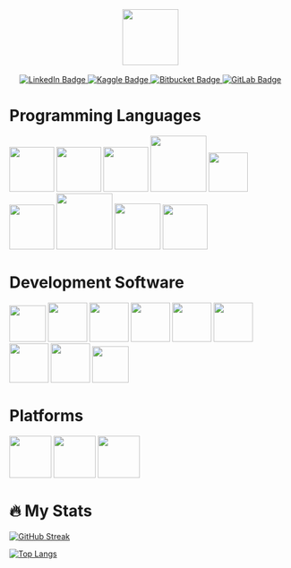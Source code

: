 
<img src="https://komarev.com/ghpvc/?username=zby-zy&style=flat-square&color=blue" alt=""/>


<div id="header" align="center">
  <img src="https://media.giphy.com/media/M9gbBd9nbDrOTu1Mqx/giphy.gif" width="100"/>
</div>

<br>

<div id="badges" align="center">
  <a href="https://www.linkedin.com/in/zynbbayrak/">
    <img src="https://img.shields.io/badge/LinkedIn-blue?style=for-the-badge&logo=linkedin&logoColor=white" alt="LinkedIn Badge"/>
  </a>
  <a href="https://www.kaggle.com/zeynebbayrak">
    <img src="https://img.shields.io/badge/Kaggle-blue?style=for-the-badge&logo=kaggle&logoColor=white" alt="Kaggle Badge"/>
  </a>
  <a href="https://bitbucket.org/zynbbayrak/">
    <img src="https://img.shields.io/badge/Bitbucket-blue?style=for-the-badge&logo=bitbucket&logoColor=white" alt="Bitbucket Badge"/>
  </a>
  <a href="https://gitlab.com/zby-zy">
    <img src="https://img.shields.io/badge/GitLab-blue?style=for-the-badge&logo=gitlab&logoColor=white" alt="GitLab Badge"/>
  </a>
  
</div>

# Programming Languages
<img src="https://user-images.githubusercontent.com/85934122/151033453-4ca881c1-efc6-41a7-903c-e1db21b6c95e.png" width="80"> <img src="https://user-images.githubusercontent.com/85934122/151035440-12ee93f0-fea0-47f3-8121-c7f563af9a2e.png" width="80"> <img src="https://user-images.githubusercontent.com/85934122/151033660-b013410e-4842-4bad-b672-0b1931825c01.png" width="80"> <img src="https://user-images.githubusercontent.com/85934122/151034725-d500a58c-8a97-4dbe-ae57-190e543c4546.png" width="100"> <img src="https://user-images.githubusercontent.com/85934122/151034845-1cd5da82-83c5-48d8-9db9-e4e7ebd783b3.png" width="70"> <img src="https://user-images.githubusercontent.com/85934122/151034999-1e329a4b-bf96-4e7c-b60b-a77ef78e3e92.png" width="80"> <img src="https://user-images.githubusercontent.com/85934122/151035160-ca776a82-a322-4f23-b47b-661f4b5fc622.png" width="100"> <img src="https://user-images.githubusercontent.com/85934122/151035257-07ceef85-7c83-4b22-813b-6740b2d7b98d.png" width="82">  <img src="https://user-images.githubusercontent.com/85934122/151035633-512b599a-1c20-4243-92b2-e4acedd93ad0.png" width="80">    

<!--# Tools
<img src="https://user-images.githubusercontent.com/85934122/153268295-0105f8a4-7491-437e-b566-3f4ecbd113c8.png" width="150">     <img src="https://user-images.githubusercontent.com/85934122/153270262-1b5beb83-3cba-4008-92b1-dac9ed972017.png"  width="150"> <img src="https://user-images.githubusercontent.com/85934122/153312799-4e364e21-f293-44d5-ae28-e3bba69f9042.png" width="200"> <img src="https://user-images.githubusercontent.com/85934122/153312984-20169f9d-9cd5-4511-ba4a-5968ce522af8.png" width="200">  <img src="https://user-images.githubusercontent.com/85934122/153314028-15b7229a-3f6f-404d-809c-eb98ed325d74.png" width="100">
-->
# Development Software
<img src="https://user-images.githubusercontent.com/85934122/153375203-b1c36896-3ec7-445b-a1bc-efa515b31493.png" width="65"> <img src="https://user-images.githubusercontent.com/85934122/153376586-991a332a-efec-41b3-ac93-a3f55f876fef.png" width="70">   <img src="https://user-images.githubusercontent.com/85934122/153376929-87cc029c-f9ab-48b1-9782-f2349c1a4f41.png" width="70"> <img src="https://user-images.githubusercontent.com/85934122/153377359-8e87b359-2838-4c15-b063-0d29673384c0.png" width="70"> <img src="https://user-images.githubusercontent.com/85934122/153378562-41cf30e1-da53-42b4-b0c5-8d293b8b3b3a.png" width="70"> <img src="https://user-images.githubusercontent.com/85934122/153378872-64e3ff57-6e38-4069-ae7c-f0b4513ddf13.png" width="70"> <img src="https://user-images.githubusercontent.com/85934122/153379945-dc26fcab-9348-4f51-a987-f6a5da761c39.png" width="70"> <img src="https://user-images.githubusercontent.com/85934122/153380600-a14d547c-c50c-4c91-b374-50a95259903d.png" width="70"> <img src="https://user-images.githubusercontent.com/85934122/153380902-4e89e57b-7349-43fc-9eb0-9c8577ee2950.png" width="65">

# Platforms
<img src="https://user-images.githubusercontent.com/85934122/153396245-3baa964b-475e-4233-b737-70104b4f824b.png" width="75">     <img src="https://user-images.githubusercontent.com/85934122/153395527-210bd681-d540-4615-8f3a-354ade0da167.png" width="75"> <img src="https://user-images.githubusercontent.com/85934122/153395871-23a381bc-7d2a-4131-885d-bf3b7a1a8e25.png" width="75">

# :fire: My Stats

[![GitHub Streak](http://github-readme-streak-stats.herokuapp.com?user=zby-zy&theme=dark&background=000000)](https://git.io/streak-stats) 


[![Top Langs](https://github-readme-stats.vercel.app/api/top-langs/?username=zby-zy&layout=compact&theme=vision-friendly-dark)](https://github.com/anuraghazra/github-readme-stats)
